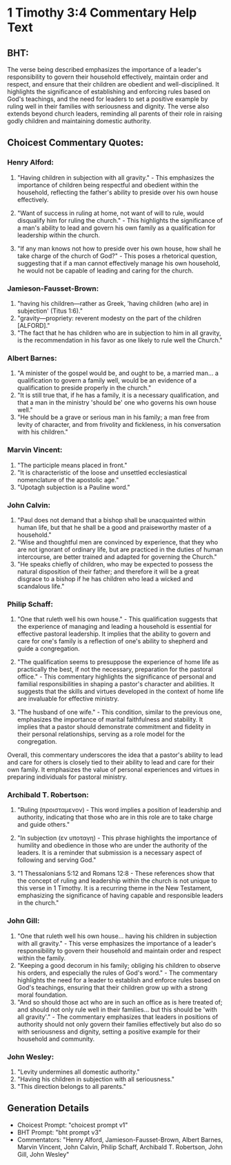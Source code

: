 # 1 Timothy 3:4 Commentary Help Text

## BHT:
The verse being described emphasizes the importance of a leader's responsibility to govern their household effectively, maintain order and respect, and ensure that their children are obedient and well-disciplined. It highlights the significance of establishing and enforcing rules based on God's teachings, and the need for leaders to set a positive example by ruling well in their families with seriousness and dignity. The verse also extends beyond church leaders, reminding all parents of their role in raising godly children and maintaining domestic authority.

## Choicest Commentary Quotes:
### Henry Alford:
1. "Having children in subjection with all gravity." - This emphasizes the importance of children being respectful and obedient within the household, reflecting the father's ability to preside over his own house effectively.

2. "Want of success in ruling at home, not want of will to rule, would disqualify him for ruling the church." - This highlights the significance of a man's ability to lead and govern his own family as a qualification for leadership within the church.

3. "If any man knows not how to preside over his own house, how shall he take charge of the church of God?" - This poses a rhetorical question, suggesting that if a man cannot effectively manage his own household, he would not be capable of leading and caring for the church.

### Jamieson-Fausset-Brown:
1. "having his children—rather as Greek, 'having children (who are) in subjection' (Titus 1:6)." 
2. "gravity—propriety: reverent modesty on the part of the children [ALFORD]." 
3. "The fact that he has children who are in subjection to him in all gravity, is the recommendation in his favor as one likely to rule well the Church."

### Albert Barnes:
1. "A minister of the gospel would be, and ought to be, a married man... a qualification to govern a family well, would be an evidence of a qualification to preside properly in the church."
2. "It is still true that, if he has a family, it is a necessary qualification, and that a man in the ministry 'should be' one who governs his own house well."
3. "He should be a grave or serious man in his family; a man free from levity of character, and from frivolity and fickleness, in his conversation with his children."

### Marvin Vincent:
1. "The participle means placed in front." 
2. "It is characteristic of the loose and unsettled ecclesiastical nomenclature of the apostolic age." 
3. "Upotagh subjection is a Pauline word."

### John Calvin:
1. "Paul does not demand that a bishop shall be unacquainted within human life, but that he shall be a good and praiseworthy master of a household."
2. "Wise and thoughtful men are convinced by experience, that they who are not ignorant of ordinary life, but are practiced in the duties of human intercourse, are better trained and adapted for governing the Church."
3. "He speaks chiefly of children, who may be expected to possess the natural disposition of their father; and therefore it will be a great disgrace to a bishop if he has children who lead a wicked and scandalous life."

### Philip Schaff:
1. "One that ruleth well his own house." - This qualification suggests that the experience of managing and leading a household is essential for effective pastoral leadership. It implies that the ability to govern and care for one's family is a reflection of one's ability to shepherd and guide a congregation.

2. "The qualification seems to presuppose the experience of home life as practically the best, if not the necessary, preparation for the pastoral office." - This commentary highlights the significance of personal and familial responsibilities in shaping a pastor's character and abilities. It suggests that the skills and virtues developed in the context of home life are invaluable for effective ministry.

3. "The husband of one wife." - This condition, similar to the previous one, emphasizes the importance of marital faithfulness and stability. It implies that a pastor should demonstrate commitment and fidelity in their personal relationships, serving as a role model for the congregation.

Overall, this commentary underscores the idea that a pastor's ability to lead and care for others is closely tied to their ability to lead and care for their own family. It emphasizes the value of personal experiences and virtues in preparing individuals for pastoral ministry.

### Archibald T. Robertson:
1. "Ruling (προισταμενον) - This word implies a position of leadership and authority, indicating that those who are in this role are to take charge and guide others." 

2. "In subjection (εν υποταγη) - This phrase highlights the importance of humility and obedience in those who are under the authority of the leaders. It is a reminder that submission is a necessary aspect of following and serving God." 

3. "1 Thessalonians 5:12 and Romans 12:8 - These references show that the concept of ruling and leadership within the church is not unique to this verse in 1 Timothy. It is a recurring theme in the New Testament, emphasizing the significance of having capable and responsible leaders in the church."

### John Gill:
1. "One that ruleth well his own house... having his children in subjection with all gravity." - This verse emphasizes the importance of a leader's responsibility to govern their household and maintain order and respect within the family.
2. "Keeping a good decorum in his family; obliging his children to observe his orders, and especially the rules of God's word." - The commentary highlights the need for a leader to establish and enforce rules based on God's teachings, ensuring that their children grow up with a strong moral foundation.
3. "And so should those act who are in such an office as is here treated of; and should not only rule well in their families... but this should be 'with all gravity'." - The commentary emphasizes that leaders in positions of authority should not only govern their families effectively but also do so with seriousness and dignity, setting a positive example for their household and community.

### John Wesley:
1. "Levity undermines all domestic authority."
2. "Having his children in subjection with all seriousness."
3. "This direction belongs to all parents."


## Generation Details
- Choicest Prompt: "choicest prompt v1"
- BHT Prompt: "bht prompt v3"
- Commentators: "Henry Alford, Jamieson-Fausset-Brown, Albert Barnes, Marvin Vincent, John Calvin, Philip Schaff, Archibald T. Robertson, John Gill, John Wesley"
